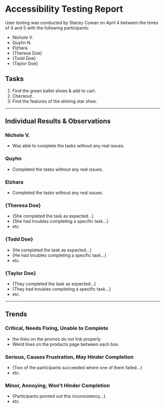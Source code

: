 # Accessibility Testing Report

User testing was conducted by Stacey Cowan on April 4 between the times of 4 and 5 with the following participants:

- Nichole V.
- Quyhn N.
- Elzhara
- {Theresa Doe}
- {Todd Doe}
- {Taylor Doe}

## Tasks

1. Find the green ballet shoes & add to cart.
2. Checkout.
3. Find the features of the shining star shoe.

---

## Individual Results & Observations

### Nichole V.

- Was able to complete the tasks without any real issues.

### Quyhn

- Completed the tasks without any real issues.

### Elzhara

- Completed the tasks without any real issues.

### {Theresa Doe}

- {She completed the task as expected…}
- {She had troubles completing a specific task…}
- etc.

### {Todd Doe}

- {He completed the task as expected…}
- {He had troubles completing a specific task…}
- etc.

### {Taylor Doe}

- {They completed the task as expected…}
- {They had troubles completing a specific task…}
- etc.

---

## Trends

### Critical, Needs Fixing, Unable to Complete

- the links on the promos do not link properly.
- Weird lines on the products page between each box.

### Serious, Causes Frustration, May Hinder Completion

- {Two of the participants succeeded where one of them failed…}
- etc.

### Minor, Annoying, Won’t Hinder Completion

- {Participants pointed out this inconsistency…}
- etc.
